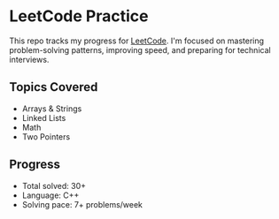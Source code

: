 # LeetCode Practice

This repo tracks my progress for [LeetCode](https://leetcode.com/). I'm focused on mastering problem-solving patterns, improving speed, and preparing for technical interviews.

## Topics Covered

- Arrays & Strings
- Linked Lists
- Math
- Two Pointers

## Progress

- Total solved: 30+
- Language: C++
- Solving pace: 7+ problems/week